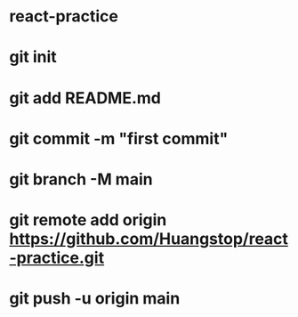# react-practice
# git init
# git add README.md
# git commit -m "first commit"
# git branch -M main
# git remote add origin https://github.com/Huangstop/react-practice.git
# git push -u origin main